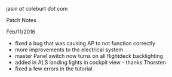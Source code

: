 jasin _at_ coleburt _dot_ com

Patch Notes

Feb/11/2016
  * fixed a bug that was causing AP to not function correctly
  * more improvements to the electrical system
  * master Panel switch now turns on all flightdeck backlighting
  * added in ALS landing lights in cockpit view - thanks Thorsten
  * fixed a few errors in the tutorial
